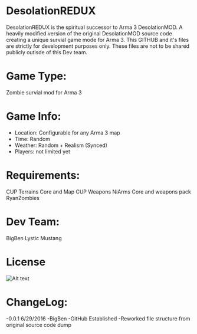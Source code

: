 DesolationREDUX
=============

DesolationREDUX is the spiritual successor to Arma 3 DesolationMOD.  A heavily modified version of the original 
DesolationMOD source code creating a unique survial game mode for Arma 3.  This GITHUB and it's files are
strictly for development purposes only.   These files are not to be shared publicly outisde of this Dev team.


Game Type:
==========

Zombie survial mod for Arma 3

Game Info:
==========

- Location: Configurable for any Arma 3 map
- Time: Random
- Weather: Random + Realism (Synced)
- Players: not limited yet


Requirements:
=============

CUP Terrains Core and Map
CUP Weapons
NiArms Core and weapons pack
RyanZombies

Dev Team:
=========

BigBen
Lystic
Mustang


License
=======
![Alt text](http://www.bistudio.com/assets/img/licenses/APL-SA.png "APL-SA")

ChangeLog:
==========
-0.0.1 6/29/2016 -BigBen
	-GitHub Established
	-Reworked file structure from original source code dump
	
